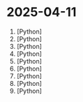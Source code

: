 # 2025-04-11

1. [](https://github.comundefined "抖音批量下载工具，去水印，支持视频、图集、合集、音乐(原声)。免费！免费！免费！") [Python]
2. [](https://github.comundefined "[Support 0.48.x]（Reset Cursor AI MachineID & Auto Sign Up / In & Bypass Higher Token Limit）自动注册 Cursor Ai ，自动重置机器ID ， 免费升级使用Pro功能: You've reached your trial request limit. / Too many free trial accounts used on this machine. Please upgrade to pro. We have this limit in place to prevent abuse. Please let us know if you believe this is a mistake.") [Python]
3. [](https://github.comundefined "The uncompromising Python code formatter") [Python]
4. [](https://github.comundefined "Framework for orchestrating role-playing, autonomous AI agents. By fostering collaborative intelligence, CrewAI empowers agents to work together seamlessly, tackling complex tasks.") [Python]
5. [](https://github.comundefined "CUDA Python: Performance meets Productivity") [Python]
6. [](https://github.comundefined "A high-throughput and memory-efficient inference and serving engine for LLMs") [Python]
7. [](https://github.comundefined "LMDeploy is a toolkit for compressing, deploying, and serving LLMs.") [Python]
8. [](https://github.comundefined "An open and fair framework for everyone to build AI agents equipped with powerful skills. Launch your agent, improve the world, your wallet, or both!") [Python]
9. [](https://github.comundefined "🤗 smolagents: a barebones library for agents that think in python code.") [Python]
